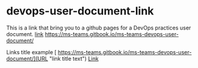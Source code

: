 # devops-user-document-link
This is a link that bring you to a github pages for a DevOps practices user document.
<a href=" https://ms-teams.gitbook.io/ms-teams-devops-user-document/ ">link<a>
 https://ms-teams.gitbook.io/ms-teams-devops-user-document/ 
 
 Links title example [ https://ms-teams.gitbook.io/ms-teams-devops-user-document/](URL "link title text")
[Link](https://ms-teams.gitbook.io/ms-teams-devops-user-document/)
